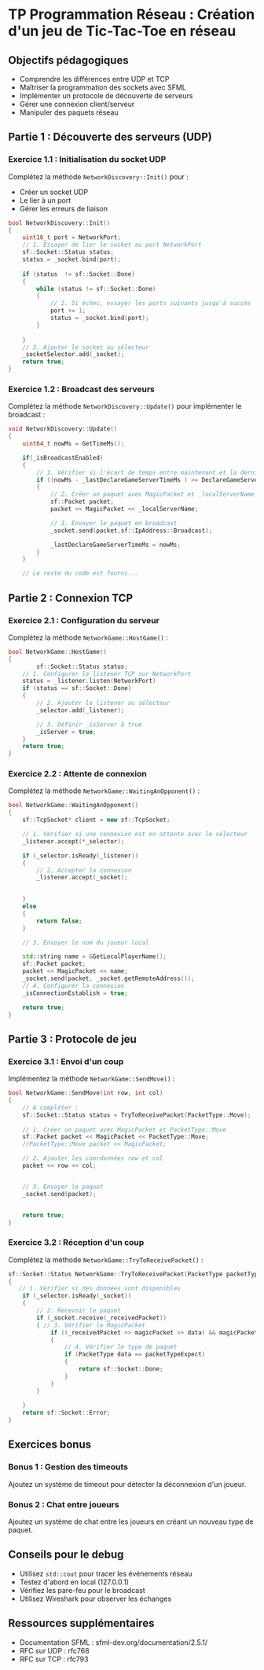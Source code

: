 # TP Programmation Réseau : Création d'un jeu de Tic-Tac-Toe en réseau

## Objectifs pédagogiques
- Comprendre les différences entre UDP et TCP
- Maîtriser la programmation des sockets avec SFML
- Implémenter un protocole de découverte de serveurs
- Gérer une connexion client/serveur
- Manipuler des paquets réseau

## Partie 1 : Découverte des serveurs (UDP)

### Exercice 1.1 : Initialisation du socket UDP
Complétez la méthode `NetworkDiscovery::Init()` pour :
- Créer un socket UDP
- Le lier à un port
- Gérer les erreurs de liaison

```cpp
bool NetworkDiscovery::Init()
{
    uint16_t port = NetworkPort;
	// 1. Essayer de lier le socket au port NetworkPort
	sf::Socket::Status status;
	status = _socket.bind(port);
	
	if (status  != sf::Socket::Done)
	{
		while (status != sf::Socket::Done)
		{
			// 2. Si échec, essayer les ports suivants jusqu'à succès
			port += 1;
			status = _socket.bind(port);
		}
			
	}
	// 3. Ajouter le socket au sélecteur
	_socketSelector.add(_socket);
	return true;
}
```

### Exercice 1.2 : Broadcast des serveurs
Complétez la méthode `NetworkDiscovery::Update()` pour implémenter le broadcast :

```cpp
void NetworkDiscovery::Update()
{
    uint64_t nowMs = GetTimeMs();

	if(_isBroadcastEnabled)
	{
		// 1. Vérifier si l'écart de temps entre maintenant et la dernière déclaration de temps est supérieure ou égale à DeclareGameServerDelayMs
		if ((nowMs - _lastDeclareGameServerTimeMs ) >= DeclareGameServerDelayMs)
		{
			// 2. Créer un paquet avec MagicPacket et _localServerName
			sf::Packet packet;
			packet << MagicPacket << _localServerName;

			// 3. Envoyer le paquet en broadcast
			_socket.send(packet,sf::IpAddress::Broadcast);

			_lastDeclareGameServerTimeMs = nowMs;
		}
	}

    // Le reste du code est fourni...

```

## Partie 2 : Connexion TCP

### Exercice 2.1 : Configuration du serveur
Complétez la méthode `NetworkGame::HostGame()` :

```cpp
bool NetworkGame::HostGame()
{
    	sf::Socket::Status status;
	// 1. Configurer le listener TCP sur NetworkPort
	status = _listener.listen(NetworkPort)
	if (status == sf::Socket::Done)
	{
		// 2. Ajouter le listener au sélecteur
		_selector.add(_listener);

		// 3. Définir _isServer à true
		_isServer = true;
	}
    return true;
}
```

### Exercice 2.2 : Attente de connexion
Complétez la méthode `NetworkGame::WaitingAnOpponent()` :

```cpp
bool NetworkGame::WaitingAnOpponent()
{
    sf::TcpSocket* client = new sf::TcpSocket;

	// 1. Vérifier si une connexion est en attente avec le sélecteur
	_listener.accept(*_selector);

	if (_selector.isReady(_listener))
	{
		// 2. Accepter la connexion
		_listener.accept(_socket);
		

	}
	else
	{
		return false;
	}

	// 3. Envoyer le nom du joueur local

	std::string name = &GetLocalPlayerName();
	sf::Packet packet;
	packet << MagicPacket << name;
	_socket.send(packet, _socket.getRemoteAddress());
	// 4. Configurer la connexion
	_isConnectionEstablish = true;

	return true;
}
```

## Partie 3 : Protocole de jeu

### Exercice 3.1 : Envoi d'un coup
Implémentez la méthode `NetworkGame::SendMove()` :

```cpp
bool NetworkGame::SendMove(int row, int col)
{
    // À compléter :
	sf::Socket::Status status = TryToReceivePacket(PacketType::Move);
	
	// 1. Créer un paquet avec MagicPacket et PacketType::Move
	sf::Packet packet << MagicPacket << PacketType::Move; 
	//PacketType::Move packet << MagicPacket;

	// 2. Ajouter les coordonnées row et col
	packet << row << col;


	// 3. Envoyer le paquet
	_socket.send(packet);


	return true;
}
```

### Exercice 3.2 : Réception d'un coup
Complétez la méthode `NetworkGame::TryToReceivePacket()` :

```cpp
sf::Socket::Status NetworkGame::TryToReceivePacket(PacketType packetTypeExpect)
{
   // 1. Vérifier si des données sont disponibles
	if (_selector.isReady(_socket))
	{
		// 2. Recevoir le paquet
		if (_socket.receive(_receivedPacket))
		{ // 3. Vérifier le MagicPacket
			if ((_receivedPacket >> magicPacket >> data) && magicPacket == MagicPacket)
			{
				// 4. Vérifier le type de paquet
				if (PacketType data == packetTypeExpect)
				{
					return sf::Socket::Done;
				}
			}
		}
		
	}
	return sf::Socket::Error;
}
```

## Exercices bonus

### Bonus 1 : Gestion des timeouts
Ajoutez un système de timeout pour détecter la déconnexion d'un joueur.

### Bonus 2 : Chat entre joueurs
Ajoutez un système de chat entre les joueurs en créant un nouveau type de paquet.

## Conseils pour le debug

- Utilisez `std::cout` pour tracer les événements réseau
- Testez d'abord en local (127.0.0.1)
- Vérifiez les pare-feu pour le broadcast
- Utilisez Wireshark pour observer les échanges

## Ressources supplémentaires
- Documentation SFML : sfml-dev.org/documentation/2.5.1/
- RFC sur UDP : rfc768
- RFC sur TCP : rfc793
